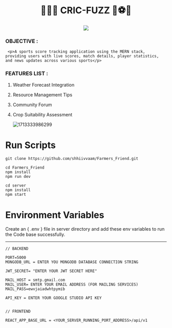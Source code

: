 <h1 align="center">🏀🏐🏑 CRIC-FUZZ 🏏⚽🏈</h1>

<div align="center"> <img src="https://github.com/suryapratap6521/Farmers_Friend/blob/main/src/assets/logo1.png?raw=true"></div>

### OBJECTIVE :

     <p>A sports score tracking application using the MERN stack, providing users with live scores, match details, player statistics, and news updates across various sports</p>

### FEATURES LIST :

1. Weather Forecast Integration
2. Resource Management Tips
3. Community Forum
4. Crop Suitability Assessment

   ![1713333986299](image/README/1713333986299.png)

# Run Scripts

```Terminal
git clone https://github.com/shhiivvaam/Farmers_Friend.git

cd Farmers_Friend
npm install
npm run dev

cd server
npm install
npm start
```

# Environment Variables

  Create an { .env } file in server directory and add these env variables to run the Code base successfully.

---

```Terminal
// BACKEND

PORT=5000
MONGODB_URL = ENTER YOU MONGODB DATABASE CONNECTION STRING

JWT_SECRET= "ENTER YOUR JWT SECRET HERE"

MAIL_HOST = smtp.gmail.com
MAIL_USER= ENTER YOUR EMAIL ADDRESS (FOR MAILING SERVICES)
MAIL_PASS=ewvjaiadwhtpymib

API_KEY = ENTER YOUR GOOGLE STUDIO API KEY


// FRONTEND

REACT_APP_BASE_URL = <YOUR_SERVER_RUNNING_PORT_ADDRESS>/api/v1
```
